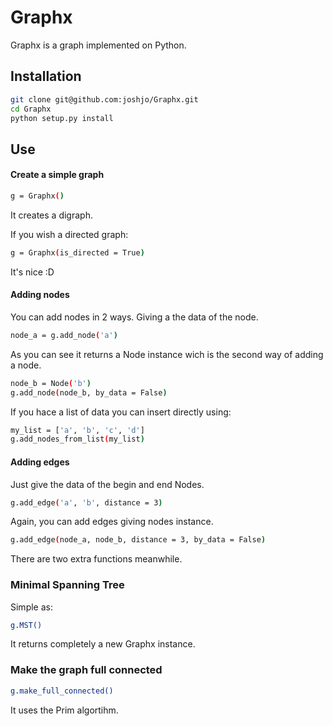 Graphx
=========

Graphx is a graph implemented on Python. 

Installation
----------

```sh
git clone git@github.com:joshjo/Graphx.git
cd Graphx
python setup.py install
```

Use
----------
#### Create a simple graph
```sh
g = Graphx()
```
It creates a digraph. 

If you wish a directed graph:
```sh
g = Graphx(is_directed = True)
```
It's nice :D

#### Adding nodes
You can add nodes in 2 ways. Giving a the data of the node.
```sh
node_a = g.add_node('a')
```
As you can see it returns a Node instance wich is the second way of adding a node.

```sh
node_b = Node('b')
g.add_node(node_b, by_data = False)
```
If you hace a list of data you can insert directly using:
```sh
my_list = ['a', 'b', 'c', 'd']
g.add_nodes_from_list(my_list)
```

#### Adding edges
Just give the data of the begin and end Nodes.
```sh
g.add_edge('a', 'b', distance = 3)
```
Again, you can add edges giving nodes instance.
```sh
g.add_edge(node_a, node_b, distance = 3, by_data = False)
```

There are two extra functions meanwhile.
### Minimal Spanning Tree
Simple as:
```sh
g.MST()
```
It returns completely a new Graphx instance.

### Make the graph full connected
```sh
g.make_full_connected()
```
It uses the Prim algortihm.

